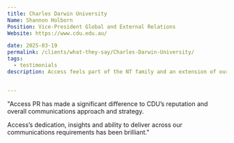 ```yaml
---
title: Charles Darwin University
Name: Shannon Holborn
Position: Vice-President Global and External Relations
Website: https://www.cdu.edu.au/

date: 2025-03-19
permalink: /clients/what-they-say/Charles-Darwin-University/
tags:
  - testimonials
description: Access feels part of the NT family and an extension of our internal team that ensures nothing slips through the cracks and together we consistently brainstorm new ideas and maximise any opportunity available.


---
```


"Access PR has made a significant difference to CDU’s reputation and overall communications approach and strategy.

Access’s dedication, insights and ability to deliver across our communications requirements has been brilliant."